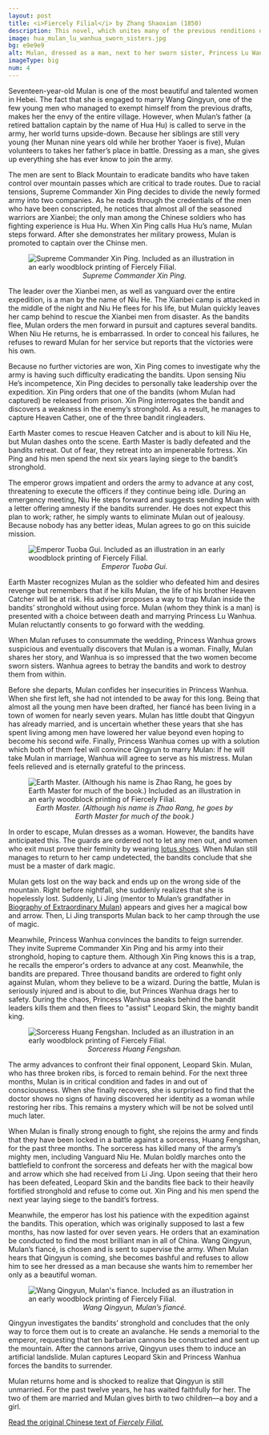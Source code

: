 ```yaml
---
layout: post
title: <i>Fiercely Filial</i> by Zhang Shaoxian (1850)
description: This novel, which unites many of the previous renditions of Mulan&rsquo;s story into a single volume, emphasizes that Mulan&rsquo;s brilliance and courage stemmed from her virtue
image: hua_mulan_lu_wanhua_sworn_sisters.jpg
bg: e9e9e9
alt: Mulan, dressed as a man, next to her sworn sister, Princess Lu Wanhua. Illustrations are from an early woodblock printing of Fiercely Filial (public domain).
imageType: big
num: 4
---
```


Seventeen-year-old Mulan is one of the most beautiful and talented women in Hebei. The fact that she is engaged to marry Wang Qingyun, one of the few young men who managed to exempt himself from the previous drafts, makes her the envy of the entire village. However, when Mulan&rsquo;s father (a retired battalion captain by the name of Hua Hu) is called to serve in the army, her world turns upside-down. Because her siblings are still very young (her Munan nine years old while her brother Yaoer is five), Mulan volunteers to takes her father&rsquo;s place in battle. Dressing as a man, she gives up everything she has ever know to join the army.

The men are sent to Black Mountain to eradicate bandits who have taken control over mountain passes which are critical to trade routes. Due to racial tensions, Supreme Commander Xin Ping decides to divide the newly formed army into two companies. As he reads through the credentials of the men who have been conscripted, he notices that almost all of the seasoned warriors are Xianbei; the only man among the Chinese soldiers who has fighting experience is Hua Hu. When Xin Ping calls Hua Hu&rsquo;s name, Mulan steps forward. After she demonstrates her military prowess, Mulan is promoted to captain over the Chinse men.

<figure class="float left" style="max-width:450px;">
<img class="fillimg" src="/assets/images/articles/fiercely_filial/supreme_commander_xin_ping_hua_mulan.jpg" alt="Supreme Commander Xin Ping. Included as an illustration in an early woodblock printing of Fiercely Filial." />
<figcaption style="text-align: center;"><i>Supreme Commander Xin Ping.</i></figcaption>
</figure>

The leader over the Xianbei men, as well as vanguard over the entire expedition, is a man by the name of Niu He. The Xianbei camp is attacked in the middle of the night and Niu He flees for his life, but Mulan quickly leaves her camp behind to rescue the Xianbei men from disaster. As the bandits flee, Mulan orders the men forward in pursuit and captures several bandits. When Niu He returns, he is embarrassed. In order to conceal his failures, he refuses to reward Mulan for her service but reports that the victories were his own.

Because no further victories are won, Xin Ping comes to investigate why the army is having such difficulty eradicating the bandits. Upon sensing Niu He&rsquo;s incompetence, Xin Ping decides to personally take leadership over the expedition. Xin Ping orders that one of the bandits (whom Mulan had captured) be released from prison. Xin Ping interrogates the bandit and discovers a weakness in the enemy&rsquo;s stronghold. As a result, he manages to capture Heaven Cather, one of the three bandit ringleaders.

Earth Master comes to rescue Heaven Catcher and is about to kill Niu He, but Mulan dashes onto the scene. Earth Master is badly defeated and the bandits retreat. Out of fear, they retreat into an impenerable fortress. Xin Ping and his men spend the next six years laying siege to the bandit&rsquo;s stronghold.

The emperor grows impatient and orders the army to advance at any cost, threatening to execute the officers if they continue being idle. During an emergency meeting, Niu He steps forward and suggests sending Muan with a letter offering amnesty if the bandits surrender. He does not expect this plan to work; rather, he simply wants to eliminate Mulan out of jealousy. Because nobody has any better ideas, Mulan agrees to go on this suicide mission.

<figure class="float right" style="max-width:450px;">
<img class="fillimg" src="/assets/images/articles/fiercely_filial/emperor_tuoba_gui_hua_mulan.png" alt="Emperor Tuoba Gui. Included as an illustration in an early woodblock printing of Fiercely Filial." />
<figcaption style="text-align: center;"><i>Emperor Tuoba Gui.</i></figcaption>
</figure>

Earth Master recognizes Mulan as the soldier who defeated him and desires revenge but remembers that if he kills Mulan, the life of his brother Heaven Catcher will be at risk. His adviser proposes a way to trap Mulan inside the bandits&rsquo; stronghold without using force. Mulan (whom they think is a man) is presented with a choice between death and marrying Princess Lu Wanhua. Mulan reluctantly consents to go forward with the wedding.

When Mulan refuses to consummate the wedding, Princess Wanhua grows suspicious and eventually discovers that Mulan is a woman. Finally, Mulan shares her story, and Wanhua is so impressed that the two women become sworn sisters. Wanhua agrees to betray the bandits and work to destroy them from within.

Before she departs, Mulan confides her insecurities in Princess Wanhua. When she first left, she had not intended to be away for this long. Being that almost all the young men have been drafted, her fianc&eacute; has been living in a town of women for nearly seven years. Mulan has little doubt that Qingyun has already married, and is uncertain whether these years that she has spent living among men have lowered her value beyond even hoping to become his second wife. Finally, Princess Wanhua comes up with a solution which both of them feel will convince Qingyun to marry Mulan: If he will take Mulan in marriage, Wanhua will agree to serve as his mistress. Mulan feels relieved and is eternally grateful to the princess.

<figure class="float left" style="max-width:450px;">
<img class="fillimg" src="/assets/images/articles/fiercely_filial/earth_master_hua_mulan.jpg" alt="Earth Master. (Although his name is Zhao Rang, he goes by Earth Master for much of the book.) Included as an illustration in an early woodblock printing of Fiercely Filial." />
<figcaption style="text-align: center;"><i>Earth Master. (Although his name is Zhao Rang, he goes by Earth Master for much of the book.)</i></figcaption>
</figure>

In order to escape, Mulan dresses as a woman. However, the bandits have anticipated this. The guards are ordered not to let any men out, and women who exit must prove their feminity by wearing <a href="https://en.wikipedia.org/wiki/Lotus_shoes">lotus shoes</a>. When Mulan still manages to return to her camp undetected, the bandits conclude that she must be a master of dark magic.

Mulan gets lost on the way back and ends up on the wrong side of the mountain. Right before nightfall, she suddenly realizes that she is hopelessly lost. Suddenly, Li Jing (mentor to  Mulan&rsquo;s grandfather in <a href="biography_of_extraordinary_mulan">Biography of Extraordinary Mulan</a>) appears and gives her a magical bow and arrow. Then, Li Jing transports Mulan back to her camp through the use of magic.

Meanwhile, Princess Wanhua convinces the bandits to feign surrender. They invite Supreme Commander Xin Ping and his army into their stronghold, hoping to capture them. Although Xin Ping knows this is a trap, he recalls the emperor's orders to advance at any cost. Meanwhile, the bandits are prepared. Three thousand bandits are ordered to fight only against Mulan, whom they believe to be a wizard. During the battle, Mulan is seriously injured and is about to die, but Princes Wanhua drags her to safety. During the chaos, Princess Wanhua sneaks behind the bandit leaders kills them and then flees to "assist" Leopard Skin, the mighty bandit king.

<figure class="float right" style="max-width:450px;">
<img class="fillimg" src="/assets/images/articles/fiercely_filial/sorceress_huang_fengshan_hua_mulan.png" alt="Sorceress Huang Fengshan. Included as an illustration in an early woodblock printing of Fiercely Filial." />
<figcaption style="text-align: center;"><i>Sorceress Huang Fengshan.</i></figcaption>
</figure>

The army advances to confront their final opponent, Leopard Skin. Mulan, who has three broken ribs, is forced to remain behind. For the next three months, Mulan is in critical condition and fades in and out of consciousness. When she finally recovers, she is surprised to find that the doctor shows no signs of having discovered her identity as a woman while restoring her ribs. This remains a mystery which will be not be solved until much later.

When Mulan is finally strong enough to fight, she rejoins the army and finds that they have been locked in a battle against a sorceress, Huang Fengshan, for the past three months. The sorceress has killed many of the army&rsquo;s mighty men, including Vanguard Niu He. Mulan boldly marches onto the battlefield to confront the sorceress and defeats her with the magical bow and arrow which she had received from Li Jing. Upon seeing that their hero has been defeated, Leopard Skin and the bandits flee back to their heavily fortified stronghold and refuse to come out. Xin Ping and his men spend the next year laying siege to the bandit&rsquo;s fortress.

Meanwhile, the emperor has lost his patience with the expedition against the bandits. This operation, which was originally supposed to last a few months, has now lasted for over seven years. He orders that an examination be conducted to find the most brilliant man in all of China. Wang Qingyun, Mulan&rsquo;s fianc&eacute;, is chosen and is sent to supervise the army. When Mulan hears that Qingyun is coming, she becomes bashful and refuses to allow him to see her dressed as a man because she wants him to remember her only as a beautiful woman.

<figure class="float left" style="max-width:450px;">
<img class="fillimg" src="/assets/images/articles/fiercely_filial/wang_qingyun_hua_mulans_fiance.png" alt="Wang Qingyun, Mulan's fiance. Included as an illustration in an early woodblock printing of Fiercely Filial." />
<figcaption style="text-align: center;"><i>Wang Qingyun, Mulan&rsquo;s fianc&eacute;.</i></figcaption>
</figure>

Qingyun investigates the bandits&rsquo; stronghold and concludes that the only way to force them out is to create an avalanche. He sends a memorial to the emperor, requesting that ten barbarian cannons be constructed and sent up the mountain. After the cannons arrive, Qingyun uses them to induce an artificial landslide. Mulan captures Leopard Skin and Princess Wanhua forces the bandits to surrender.

Mulan returns home and is shocked to realize that Qingyun is still unmarried. For the past twelve years, he has waited faithfully for her. The two of them are married and Mulan gives birth to two children&mdash;a boy and a girl.

<a href="https://ntu.primo.exlibrisgroup.com/discovery/fulldisplay?docid=alma991011302539704786&context=L&vid=886NTU_INST:886NTU_INST&lang=zh-tw&search_scope=MyInst_and_CI&adaptor=Local%20Search%20Engine&tab=Everything&query=any,contains,%E5%8C%97%E9%AD%8F%E5%A5%87%E5%8F%B2&offset=0">Read the original Chinese text of <i>Fiercely Filial.</i></a>

<script type="text/javascript" src="/assets/js/float.js"></script>

